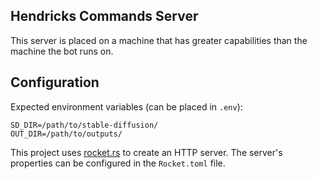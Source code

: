 ## Hendricks Commands Server
This server is placed on a machine that has greater capabilities than the machine the bot runs on.

## Configuration
Expected environment variables (can be placed in `.env`):
```
SD_DIR=/path/to/stable-diffusion/
OUT_DIR=/path/to/outputs/
```

This project uses [rocket.rs](https://rocket.rs/) to create an HTTP server. The server's properties can be configured in the `Rocket.toml` file.
